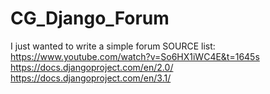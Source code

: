 # CG_Django_Forum
 I just wanted to write a simple forum
SOURCE list:
https://www.youtube.com/watch?v=So6HX1iWC4E&t=1645s
https://docs.djangoproject.com/en/2.0/
https://docs.djangoproject.com/en/3.1/
